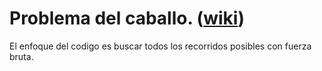 # Problema del caballo. ([wiki](https://es.wikipedia.org/wiki/Problema_del_caballo))
El enfoque del codigo es buscar todos los recorridos posibles con fuerza bruta.